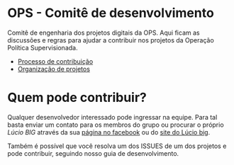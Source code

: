 # OPS - Comitê de desenvolvimento

Comitê de engenharia dos projetos digitais da OPS. Aqui ficam as discussões e regras para ajudar a contribuir nos projetos da Operação Política Supervisionada.

* [Processo de contribuição](CONTRIBUICAO.md)
* [Organização de projetos](PROJETOS.md)

# Quem pode contribuir?

Qualquer desenvolvedor interessado pode ingressar na equipe. Para tal basta enviar um contato para os membros do grupo ou procurar o próprio *Lúcio BIG* através da sua [página no facebook](https://www.facebook.com/groups/operacaopoliticasupervisionada/) ou do [site do Lúcio big](http://www.luciobig.com.br/). 

Também é possível que você resolva um dos ISSUES de um dos projetos e pode contribuir, seguindo nosso guia de desenvolvimento.
